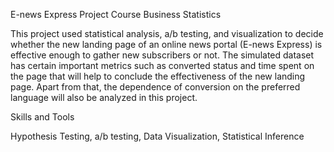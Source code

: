 E-news Express Project
Course Business Statistics

This project used statistical analysis, a/b testing, and visualization to decide whether the new landing page of an online news portal (E-news Express) is effective enough to gather new subscribers or not. The simulated dataset has certain important metrics such as converted status and time spent on the page that will help to conclude the effectiveness of the new landing page. Apart from that, the dependence of conversion on the preferred language will also be analyzed in this project.

Skills and Tools

Hypothesis Testing, a/b testing, Data Visualization, Statistical Inference